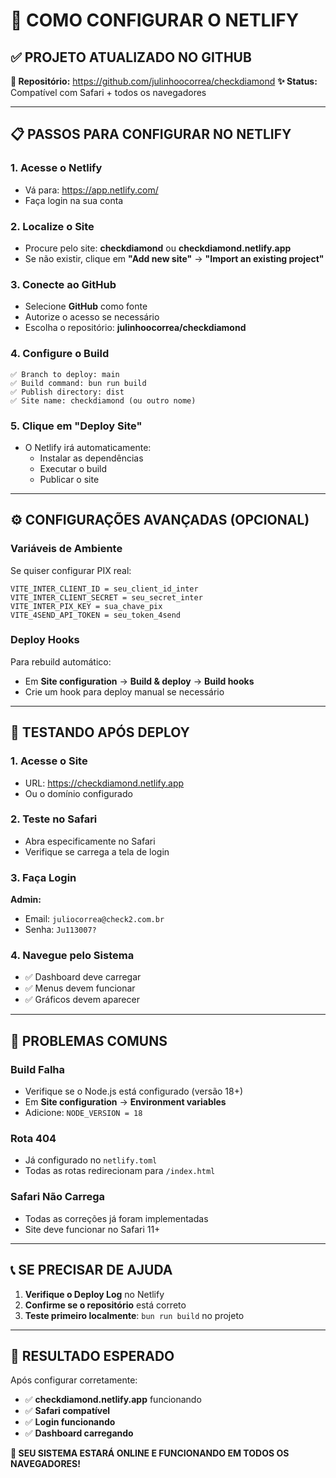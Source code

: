 # 🚀 COMO CONFIGURAR O NETLIFY

## ✅ **PROJETO ATUALIZADO NO GITHUB**

**🔗 Repositório:** https://github.com/julinhoocorrea/checkdiamond
**✨ Status:** Compatível com Safari + todos os navegadores

---

## 📋 **PASSOS PARA CONFIGURAR NO NETLIFY**

### **1. Acesse o Netlify**
- Vá para: https://app.netlify.com/
- Faça login na sua conta

### **2. Localize o Site**
- Procure pelo site: **checkdiamond** ou **checkdiamond.netlify.app**
- Se não existir, clique em **"Add new site"** → **"Import an existing project"**

### **3. Conecte ao GitHub**
- Selecione **GitHub** como fonte
- Autorize o acesso se necessário
- Escolha o repositório: **julinhoocorrea/checkdiamond**

### **4. Configure o Build**
```
✅ Branch to deploy: main
✅ Build command: bun run build
✅ Publish directory: dist
✅ Site name: checkdiamond (ou outro nome)
```

### **5. Clique em "Deploy Site"**
- O Netlify irá automaticamente:
  - Instalar as dependências
  - Executar o build
  - Publicar o site

---

## ⚙️ **CONFIGURAÇÕES AVANÇADAS (OPCIONAL)**

### **Variáveis de Ambiente**
Se quiser configurar PIX real:
```
VITE_INTER_CLIENT_ID = seu_client_id_inter
VITE_INTER_CLIENT_SECRET = seu_secret_inter
VITE_INTER_PIX_KEY = sua_chave_pix
VITE_4SEND_API_TOKEN = seu_token_4send
```

### **Deploy Hooks**
Para rebuild automático:
- Em **Site configuration** → **Build & deploy** → **Build hooks**
- Crie um hook para deploy manual se necessário

---

## 🧪 **TESTANDO APÓS DEPLOY**

### **1. Acesse o Site**
- URL: https://checkdiamond.netlify.app
- Ou o domínio configurado

### **2. Teste no Safari**
- Abra especificamente no Safari
- Verifique se carrega a tela de login

### **3. Faça Login**
**Admin:**
- Email: `juliocorrea@check2.com.br`
- Senha: `Ju113007?`

### **4. Navegue pelo Sistema**
- ✅ Dashboard deve carregar
- ✅ Menus devem funcionar
- ✅ Gráficos devem aparecer

---

## 🔧 **PROBLEMAS COMUNS**

### **Build Falha**
- Verifique se o Node.js está configurado (versão 18+)
- Em **Site configuration** → **Environment variables**
- Adicione: `NODE_VERSION = 18`

### **Rota 404**
- Já configurado no `netlify.toml`
- Todas as rotas redirecionam para `/index.html`

### **Safari Não Carrega**
- Todas as correções já foram implementadas
- Site deve funcionar no Safari 11+

---

## 📞 **SE PRECISAR DE AJUDA**

1. **Verifique o Deploy Log** no Netlify
2. **Confirme se o repositório** está correto
3. **Teste primeiro localmente**: `bun run build` no projeto

---

## 🎯 **RESULTADO ESPERADO**

Após configurar corretamente:
- ✅ **checkdiamond.netlify.app** funcionando
- ✅ **Safari compatível**
- ✅ **Login funcionando**
- ✅ **Dashboard carregando**

**🚀 SEU SISTEMA ESTARÁ ONLINE E FUNCIONANDO EM TODOS OS NAVEGADORES!**
